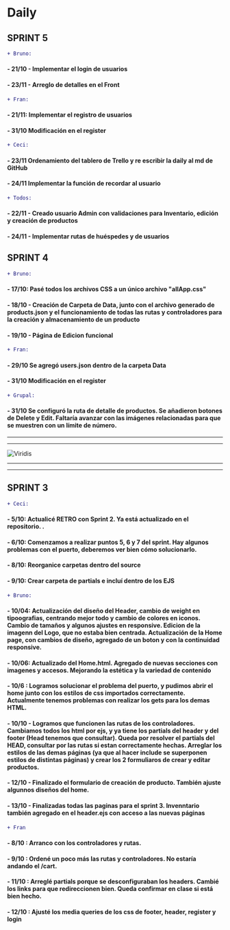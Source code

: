 # Daily 

## SPRINT 5

```diff
+ Bruno:
```
#### -  21/10 - Implementar el login de usuarios
#### -  23/11 - Arreglo de detalles en el Front

```diff
+ Fran:
```
#### -  21/11: Implementar el registro de usuarios
#### -  31/10 Modificación en el register

```diff
+ Ceci:
```
#### - 23/11 Ordenamiento del tablero de Trello y re escribir la daily al md de GitHub
#### - 24/11 Implementar la función de recordar al usuario

```diff
+ Todos:
```
#### - 22/11 - Creado usuario Admin con validaciones para Inventario, edición y creación de productos
#### - 24/11 - Implementar rutas de huéspedes y de usuarios

## SPRINT 4

```diff
+ Bruno:
```
#### -  17/10: Pasé todos los archivos CSS a un único archivo "allApp.css"
#### -  18/10 - Creación de Carpeta de Data, junto con el archivo generado de products.json y el funcionamiento de todas las rutas y controladores para la creación y almacenamiento de un producto
#### -  19/10 - Página de Edicion funcional

```diff
+ Fran:
```
#### -  29/10 Se agregó users.json dentro de la carpeta Data
#### -  31/10 Modificación en el register

```diff
+ Grupal:
```
#### - 31/10 Se configuró la ruta de detalle de productos. Se añadieron botones de Delete y Edit. Faltaría avanzar con las imágenes relacionadas para que se muestren con un límite de número.

* * *
* * *
![Viridis](https://www.golfspain.com/sites/default/files/club/foto/panoramica1_2000x457_0.jpg)
* * *
* * *



## SPRINT 3

```diff
+ Ceci: 
```

#### -  5/10: Actualicé RETRO con Sprint 2. Ya está actualizado en el repositorio. . 
#### -  6/10: Comenzamos a realizar puntos 5, 6 y 7 del sprint. Hay algunos problemas con el puerto, deberemos ver bien cómo solucionarlo.
#### -  8/10: Reorganice carpetas dentro del source
#### -  9/10: Crear carpeta de partials e incluí dentro de los EJS



```diff
+ Bruno:
```

#### -  10/04: Actualización del diseño del Header, cambio de weight en tipoografias, centrando mejor todo y cambio de colores en iconos. Cambio de tamaños y algunos ajustes en responsive. Edicion de la imagenn del Logo, que no estaba bien centrada. Actualización de la Home page, con cambios de diseño, agregado de un boton y con la continuidad responsive.
#### - 10/06: Actualizado del Home.html. Agregado de nuevas secciones con imagenes y accesos. Mejorando la estética y la variedad de contenido
#### - 10/6 : Logramos solucionar el problema del puerto, y pudimos abrir el home junto con los estilos de css importados correctamente. Actualmente tenemos problemas con realizar los gets para los demas HTML.
#### - 10/10 - Logramos que funcionen las rutas de los controladores. Cambiamos todos los html por ejs, y ya tiene los partials del header y del footer (Head tenemos que consultar). Queda por resolver el partials del HEAD, consultar por las rutas si estan correctamente hechas. Arreglar los estilos de las demas páginas (ya que al hacer include se superponen estilos de distintas páginas) y crear los 2 formuliaros de crear y editar productos.
#### - 12/10 - Finalizado el formulario de creación de producto. También ajuste algunnos diseños del home.
#### - 13/10 - Finalizadas todas las paginas para el sprint 3. Invenntario también agregado en el header.ejs con acceso a las nuevas páginas



```diff
+ Fran
```
#### - 8/10 : Arranco con los controladores y rutas.
#### - 9/10 : Ordené un poco más las rutas y controladores. No estaría andando el /cart.
#### - 11/10 : Arreglé partials porque se desconfiguraban los headers. Cambié los links para que redireccionen bien. Queda confirmar en clase si está bien hecho.
#### - 12/10 : Ajusté los media queries de los css de footer, header, register y login




